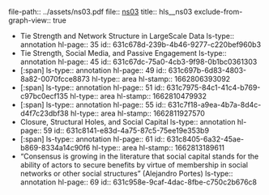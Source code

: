 file-path:: ../assets/ns03.pdf
file:: [ns03](../assets/ns03_1662805839946_0.pdf)
title:: hls__ns03
exclude-from-graph-view:: true

- Tie Strength and Network Structure in LargeScale Data
  ls-type:: annotation
  hl-page:: 35
  id:: 631c678d-239b-4b46-9277-c220bef960b3
- Tie Strength, Social Media, and Passive Engagement
  ls-type:: annotation
  hl-page:: 45
  id:: 631c67dc-75a0-4cb3-9f98-0b1bc0361303
- [:span]
  ls-type:: annotation
  hl-page:: 49
  id:: 631c697b-6d83-4803-8a82-0070fcce8873
  hl-type:: area
  hl-stamp:: 1662806393092
- [:span]
  ls-type:: annotation
  hl-page:: 51
  id:: 631c7975-84c1-41c4-b769-c97bc0ecf135
  hl-type:: area
  hl-stamp:: 1662810479932
- [:span]
  ls-type:: annotation
  hl-page:: 55
  id:: 631c7f18-a9ea-4b7a-8d4c-d4f7c23dbf38
  hl-type:: area
  hl-stamp:: 1662811927570
- Closure, Structural Holes, and Social Capital
  ls-type:: annotation
  hl-page:: 59
  id:: 631c8141-e83d-4a75-87c5-75ee19e353b9
- [:span]
  ls-type:: annotation
  hl-page:: 61
  id:: 631c8405-6a32-45ae-b869-8334a14c90f6
  hl-type:: area
  hl-stamp:: 1662813189611
- “Consensus is growing in the literature that social capital stands for the ability of actors to secure benefits by virtue of membership in social networks or other social structures” (Alejandro Portes)
  ls-type:: annotation
  hl-page:: 69
  id:: 631c958e-9caf-4dac-8fbe-c750c2b676c8
